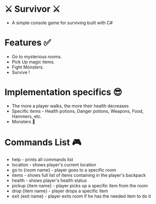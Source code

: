 # ⚔ Survivor ⚔
- A simple console game for surviving built with C#

# Features ✅
- Go to mysterious rooms.
- Pick Up magic items.
- Fight Monsters.
- Survive !

# Implementation specifics 😎
- The more a player walks, the more their health decreases
- Specific items - Health potions, Danger potions, Weapons, Food, Hammers, etc.
- Monsters 🐲

# Commands List 🎮
- help - prints all commands list
- location - shows player's current location
- go to {room name} - player goes to a specific room
- items - shows full list of items containing in the player's backpack
- health - shows player's health status
- pickup {item name} - player picks up a specific item from the room
- drop {item name} - player drops a specific item
- exit {exit name} - player exits room if he has the needed item to do it
